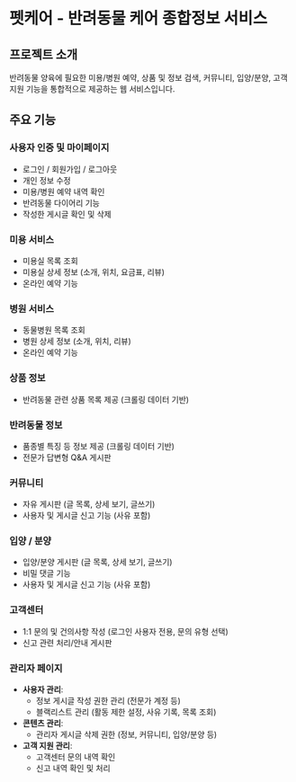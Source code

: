 # 펫케어 - 반려동물 케어 종합정보 서비스

## 프로젝트 소개

반려동물 양육에 필요한 미용/병원 예약, 상품 및 정보 검색, 커뮤니티, 입양/분양, 고객 지원 기능을 통합적으로 제공하는 웹 서비스입니다.

## 주요 기능

### 사용자 인증 및 마이페이지
* 로그인 / 회원가입 / 로그아웃
* 개인 정보 수정
* 미용/병원 예약 내역 확인
* 반려동물 다이어리 기능
* 작성한 게시글 확인 및 삭제

### 미용 서비스
* 미용실 목록 조회
* 미용실 상세 정보 (소개, 위치, 요금표, 리뷰)
* 온라인 예약 기능

### 병원 서비스
* 동물병원 목록 조회
* 병원 상세 정보 (소개, 위치, 리뷰)
* 온라인 예약 기능

### 상품 정보
* 반려동물 관련 상품 목록 제공 (크롤링 데이터 기반)

### 반려동물 정보
* 품종별 특징 등 정보 제공 (크롤링 데이터 기반)
* 전문가 답변형 Q&A 게시판

### 커뮤니티
* 자유 게시판 (글 목록, 상세 보기, 글쓰기)
* 사용자 및 게시글 신고 기능 (사유 포함)

### 입양 / 분양
* 입양/분양 게시판 (글 목록, 상세 보기, 글쓰기)
* 비밀 댓글 기능
* 사용자 및 게시글 신고 기능 (사유 포함)

### 고객센터
* 1:1 문의 및 건의사항 작성 (로그인 사용자 전용, 문의 유형 선택)
* 신고 관련 처리/안내 게시판

### 관리자 페이지
* **사용자 관리**:
    * 정보 게시글 작성 권한 관리 (전문가 계정 등)
    * 블랙리스트 관리 (활동 제한 설정, 사유 기록, 목록 조회)
* **콘텐츠 관리**:
    * 관리자 게시글 삭제 권한 (정보, 커뮤니티, 입양/분양 등)
* **고객 지원 관리**:
    * 고객센터 문의 내역 확인
    * 신고 내역 확인 및 처리
